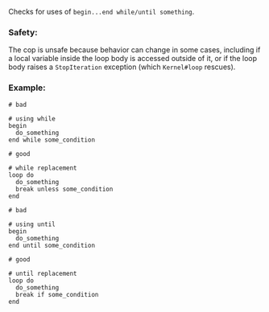 Checks for uses of `begin...end while/until something`.

### Safety:

The cop is unsafe because behavior can change in some cases, including
if a local variable inside the loop body is accessed outside of it, or if the
loop body raises a `StopIteration` exception (which `Kernel#loop` rescues).

### Example:

    # bad

    # using while
    begin
      do_something
    end while some_condition

    # good

    # while replacement
    loop do
      do_something
      break unless some_condition
    end

    # bad

    # using until
    begin
      do_something
    end until some_condition

    # good

    # until replacement
    loop do
      do_something
      break if some_condition
    end